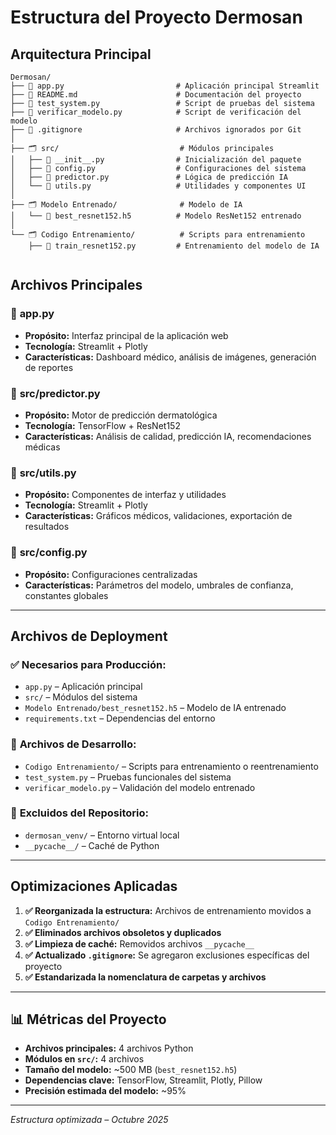 #  Estructura del Proyecto Dermosan

##  Arquitectura Principal

```
Dermosan/
├── 📄 app.py                         # Aplicación principal Streamlit
├── 📄 README.md                      # Documentación del proyecto
├── 📄 test_system.py                 # Script de pruebas del sistema
├── 📄 verificar_modelo.py            # Script de verificación del modelo
├── 📄 .gitignore                     # Archivos ignorados por Git
│
├── 🗂️ src/                           # Módulos principales
│   ├── 📄 __init__.py                # Inicialización del paquete
│   ├── 📄 config.py                  # Configuraciones del sistema
│   ├── 📄 predictor.py               # Lógica de predicción IA
│   └── 📄 utils.py                   # Utilidades y componentes UI
│
├── 🗂️ Modelo Entrenado/              # Modelo de IA
│   └── 📄 best_resnet152.h5          # Modelo ResNet152 entrenado
│
└── 🗂️ Codigo Entrenamiento/          # Scripts para entrenamiento
    ├── 📄 train_resnet152.py         # Entrenamiento del modelo de IA


```

##  Archivos Principales

### 📄 **app.py**
- **Propósito:** Interfaz principal de la aplicación web  
- **Tecnología:** Streamlit + Plotly  
- **Características:** Dashboard médico, análisis de imágenes, generación de reportes

### 📄 **src/predictor.py**
- **Propósito:** Motor de predicción dermatológica  
- **Tecnología:** TensorFlow + ResNet152  
- **Características:** Análisis de calidad, predicción IA, recomendaciones médicas

### 📄 **src/utils.py**
- **Propósito:** Componentes de interfaz y utilidades  
- **Tecnología:** Streamlit + Plotly  
- **Características:** Gráficos médicos, validaciones, exportación de resultados

### 📄 **src/config.py**
- **Propósito:** Configuraciones centralizadas  
- **Características:** Parámetros del modelo, umbrales de confianza, constantes globales

---

##  Archivos de Deployment

### ✅ **Necesarios para Producción:**
- `app.py` – Aplicación principal  
- `src/` – Módulos del sistema  
- `Modelo Entrenado/best_resnet152.h5` – Modelo de IA entrenado  
- `requirements.txt` – Dependencias del entorno  

### 🧩 **Archivos de Desarrollo:**
- `Codigo Entrenamiento/` – Scripts para entrenamiento o reentrenamiento  
- `test_system.py` – Pruebas funcionales del sistema  
- `verificar_modelo.py` – Validación del modelo entrenado  

### 🚫 **Excluidos del Repositorio:**
- `dermosan_venv/` – Entorno virtual local  
- `__pycache__/` – Caché de Python  

---

##  Optimizaciones Aplicadas

1. **✅ Reorganizada la estructura:** Archivos de entrenamiento movidos a `Codigo Entrenamiento/`  
2. **✅ Eliminados archivos obsoletos y duplicados**  
3. **✅ Limpieza de caché:** Removidos archivos `__pycache__`  
4. **✅ Actualizado `.gitignore`:** Se agregaron exclusiones específicas del proyecto  
5. **✅ Estandarizada la nomenclatura de carpetas y archivos**

---

## 📊 Métricas del Proyecto

- **Archivos principales:** 4 archivos Python  
- **Módulos en `src/`:** 4 archivos  
- **Tamaño del modelo:** ~500 MB (`best_resnet152.h5`)  
- **Dependencias clave:** TensorFlow, Streamlit, Plotly, Pillow  
- **Precisión estimada del modelo:** ~95%  

---

*Estructura optimizada – Octubre 2025*
